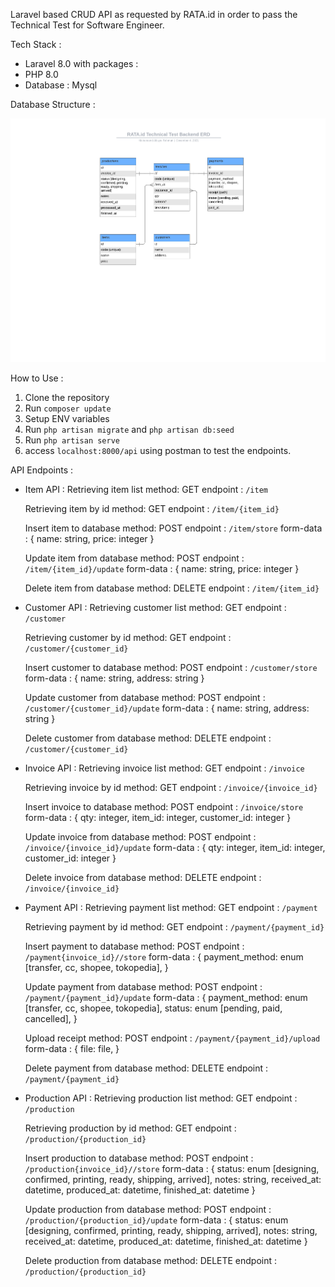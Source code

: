 Laravel based CRUD API as requested by RATA.id in order to pass the Technical Test for Software Engineer.

Tech Stack :

- Laravel 8.0 with packages :
- PHP 8.0
- Database : Mysql

Database Structure :

![erd](./erd.png?raw=true "Entity Relationship Diagram")

How to Use : 

1. Clone the repository
2. Run ```composer update```
3. Setup ENV variables
4. Run ```php artisan migrate``` and ```php artisan db:seed```
5. Run ```php artisan serve```
6. access ```localhost:8000/api``` using postman to test the endpoints.

API Endpoints :

- Item API :
    Retrieving item list
        method: GET
        endpoint : ```/item```
    
    Retrieving item by id
        method: GET
        endpoint : ```/item/{item_id}```

    Insert item to database
        method: POST
        endpoint : ```/item/store```
        form-data : {
            name: string,
            price: integer
        }

    Update item from database
        method: POST
        endpoint : ```/item/{item_id}/update```
        form-data : {
            name: string,
            price: integer
        }

    Delete item from database
        method: DELETE
        endpoint : ```/item/{item_id}```

- Customer API :
    Retrieving customer list
        method: GET
        endpoint : ```/customer```
    
    Retrieving customer by id
        method: GET
        endpoint : ```/customer/{customer_id}```

    Insert customer to database
        method: POST
        endpoint : ```/customer/store```
        form-data : {
            name: string,
            address: string
        }

    Update customer from database
        method: POST
        endpoint : ```/customer/{customer_id}/update```
        form-data : {
            name: string,
            address: string
        }

    Delete customer from database
        method: DELETE
        endpoint : ```/customer/{customer_id}```

- Invoice API :
    Retrieving invoice list
        method: GET
        endpoint : ```/invoice```
    
    Retrieving invoice by id
        method: GET
        endpoint : ```/invoice/{invoice_id}```

    Insert invoice to database
        method: POST
        endpoint : ```/invoice/store```
        form-data : {
            qty: integer,
            item_id: integer,
            customer_id: integer
        }

    Update invoice from database
        method: POST
        endpoint : ```/invoice/{invoice_id}/update```
        form-data : {
            qty: integer,
            item_id: integer,
            customer_id: integer
        }

    Delete invoice from database
        method: DELETE
        endpoint : ```/invoice/{invoice_id}```

- Payment API :
    Retrieving payment list
        method: GET
        endpoint : ```/payment```
    
    Retrieving payment by id
        method: GET
        endpoint : ```/payment/{payment_id}```

    Insert payment to database
        method: POST
        endpoint : ```/payment{invoice_id}//store```
        form-data : {
            payment_method: enum [transfer, cc, shopee, tokopedia],
        }

    Update payment from database
        method: POST
        endpoint : ```/payment/{payment_id}/update```
        form-data : {
            payment_method: enum [transfer, cc, shopee, tokopedia],
            status: enum [pending, paid, cancelled],
        }

    Upload receipt
        method: POST
        endpoint : ```/payment/{payment_id}/upload```
        form-data : {
            file: file,
        }

    Delete payment from database
        method: DELETE
        endpoint : ```/payment/{payment_id}```

- Production API :
    Retrieving production list
        method: GET
        endpoint : ```/production```
    
    Retrieving production by id
        method: GET
        endpoint : ```/production/{production_id}```

    Insert production to database
        method: POST
        endpoint : ```/production{invoice_id}//store```
        form-data : {
            status: enum [designing, confirmed, printing, ready, shipping, arrived],
            notes: string,
            received_at: datetime,
            produced_at: datetime,
            finished_at: datetime
        }

    Update production from database
        method: POST
        endpoint : ```/production/{production_id}/update```
        form-data : {
            status: enum [designing, confirmed, printing, ready, shipping, arrived],
            notes: string,
            received_at: datetime,
            produced_at: datetime,
            finished_at: datetime
        }

    Delete production from database
        method: DELETE
        endpoint : ```/production/{production_id}```


